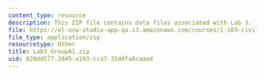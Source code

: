 ```yaml
---
content_type: resource
description: This ZIP file contains data files associated with Lab 3.
file: https://ol-ocw-studio-app-qa.s3.amazonaws.com/courses/1-103-civil-engineering-materials-laboratory-spring-2004/820dd5772845a193cca732ddfa8caaed_Lab3_GroupA1.zip
file_type: application/zip
resourcetype: Other
title: Lab3_GroupA1.zip
uid: 820dd577-2845-a193-cca7-32ddfa8caaed
---
```

